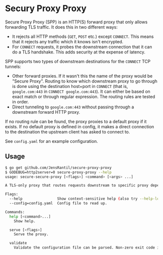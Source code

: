 Secury Proxy Proxy
==================
Secure Proxy Proxy (SPP) is an HTTP(S) forward proxy that only allows
forwarding TLS traffic. It does this in two different ways:

 * It rejects all HTTP methods (`GET`, `POST` etc.) except `CONNECT`. This
   means that it rejects any traffic which it knows isn't encrypted.
 * For `CONNECT` requests, it probes the downstream connection that it can do a
   TLS handshake. This adds security at the expense of latency.

SPP supports two types of downstream destinations for the `CONNECT` TCP
tunnels:

 * Other forward proxies. If it wasn't this the name of the proxy would be
   "Secure Proxy". Routing to know which downstream proxy to go through is done
   using the destination host+port in `CONNECT` (that is, `google.com:443` in
   `CONNECT google.com:443`). It can either be based on exact match or through
   regular expression. The routing rules are tested in order.
 * Direct tunneling to `google.com:443` without passing through a downstream
   forward HTTP proxy.

If no routing rule can be found, the proxy proxies to a default proxy if it
exists. If no default proxy is defined in config, it makes a direct connection
to the destination the upstream client has asked to connect to.

See `config.yaml` for an example configuration.

Usage
-----
```bash
$ go get github.com/JensRantil/secure-proxy-proxy
$ GODEBUG=http2server=0 secure-proxy-proxy --help
usage: secure-secure-proxy [<flags>] <command> [<args> ...]

A TLS-only proxy that routes requests downstream to specific proxy depending on host.

Flags:
  --help                Show context-sensitive help (also try --help-long and --help-man).
  --config=config.yaml  Config file to read up.

Commands:
  help [<command>...]
    Show help.

  serve [<flags>]
    Serve the proxy.

  validate
    Validate the configuration file can be parsed. Non-zero exit code if fails. Useful for CI.


```
